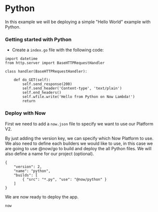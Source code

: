 # Python

In this example we will be deploying a simple "Hello World" example with Python.

### Getting started with Python

- Create a `index.go` file with the following code:

```
import datetime
from http.server import BaseHTTPRequestHandler

class handler(BaseHTTPRequestHandler):

    def do_GET(self):
        self.send_response(200)
        self.send_header('Content-type', 'text/plain')
        self.end_headers()
        self.wfile.write('Hello from Python on Now Lambda!')
        return
```

### Deploy with Now

First we need to add a `now.json` file to specify we want to use our Platform V2.

By just adding the version key, we can specify which Now Platform to use. We also need to define each builders we would like to use, in this case we are going to use @now/go to build and deploy the all Python files. We will also define a name for our project (optional).

```
{
    "version": 2,
    "name": "python",
    "builds": [
        { "src": "*.py", "use": "@now/python" }
    ]
}
```

We are now ready to deploy the app.

```
now
```